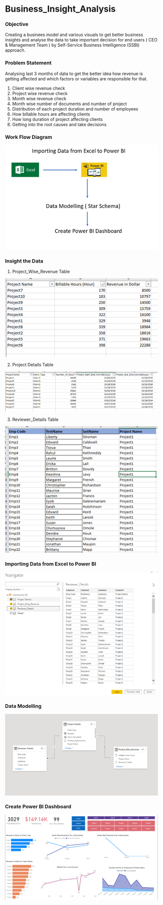 # Business_Insight_Analysis

### Objective
Creating a businees model and various visuals to get better business insights and analyse the data to take important decision for end users ( CEO & Management Team ) by Self-Service Business Intelligence (SSBI) approach.

### Problem Statement
Analysing last 3 months of data to get the better idea how revenue is getting affected and which factors or variables are responsible for that.

1. Client wise revenue check
2. Project wise revenue check
3. Month wise revenue check
4. Month wise number of documents and number of project
5. Distribution of each project duration and number of employees
6. How billable hours are affecting clients
7. How long duration of project affecting clients
8. Getting into the root causes and take decisions

### Work Flow Diagram

![image](https://github.com/SuryaSD/Business_Insight_Analysis/blob/main/workflow.PNG)


### Insight the Data

1. Project_Wise_Revenue Table

![image](https://github.com/SuryaSD/Business_Insight_Analysis/blob/main/project_wise_revenue.PNG)

2. Project Details Table

![image](https://github.com/SuryaSD/Business_Insight_Analysis/blob/main/Project_Details.PNG)

3. Reviewer_Details Table

![image](https://github.com/SuryaSD/Business_Insight_Analysis/blob/main/Reviewer_Details.PNG)


### Importing Data from Excel to Power BI

![image](https://github.com/SuryaSD/Business_Insight_Analysis/blob/main/Importing_Data.PNG)

### Data Modelling

![image](https://github.com/SuryaSD/Business_Insight_Analysis/blob/main/Data_Modelling.PNG)

### Create Power BI Dashboard

![image](https://github.com/SuryaSD/Business_Insight_Analysis/blob/main/Dashboard.PNG)




